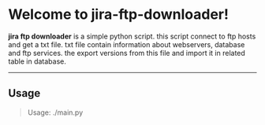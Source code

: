 Welcome to jira-ftp-downloader!
===================


 **jira ftp downloader** is a simple python script. this script connect to ftp hosts and get a txt file. txt file contain information about webservers, database and ftp services. the export versions from this file and import it in related table in database.

----------


Usage
-------------

>  Usage: ./main.py
